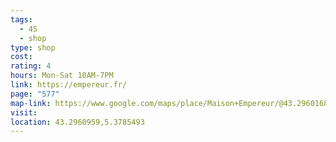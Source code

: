 ```yaml
---
tags:
  - 4S
  - shop
type: shop
cost: 
rating: 4
hours: Mon-Sat 10AM-7PM
link: https://empereur.fr/
page: "577"
map-link: https://www.google.com/maps/place/Maison+Empereur/@43.2960168,5.3773323,18.25z/data=!4m6!3m5!1s0x12c9c0bc1f5cae37:0x6f6ad42c383fb106!8m2!3d43.2961486!4d5.3786334!16s%2Fg%2F1vd3xwjr?entry=ttu&g_ep=EgoyMDI0MTAwNy4xIKXMDSoASAFQAw%3D%3D
visit: 
location: 43.2960959,5.3785493
---
```

